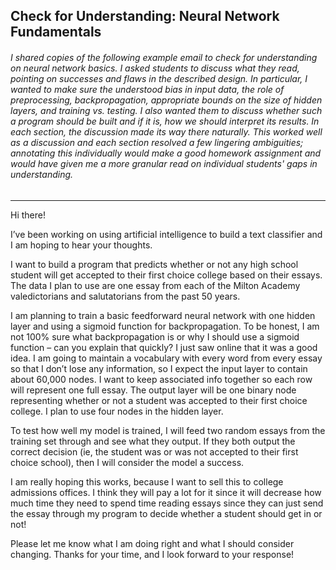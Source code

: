 ## Check for Understanding: Neural Network Fundamentals
###### I shared copies of the following example email to check for understanding on neural network basics. I asked students to discuss what they read, pointing on successes and flaws in the described design. In particular, I wanted to make sure the understood bias in input data, the role of preprocessing, backpropagation, appropriate bounds on the size of hidden layers, and training vs. testing. I also wanted them to discuss whether such a program _should_ be built and if it is, how we should interpret its results. In each section, the discussion made its way there naturally. This worked well as a discussion and each section resolved a few lingering ambiguities; annotating this individually would make a good homework assignment and would have given me a more granular read on individual students' gaps in understanding.
---
Hi there!

I’ve been working on using artificial intelligence to build a text classifier and I am hoping to hear your thoughts.

I want to build a program that predicts whether or not any high school student will get accepted to their first choice college based on their essays. The data I plan to use are one essay from each of the Milton Academy valedictorians and salutatorians from the past 50 years.

I am planning to train a basic feedforward neural network with one hidden layer and using a sigmoid function for backpropagation. To be honest, I am not 100% sure what backpropagation is or why I should use a sigmoid function – can you explain that quickly? I just saw online that it was a good idea. I am going to maintain a vocabulary with every word from every essay so that I don’t lose any information, so I expect the input layer to contain about 60,000 nodes. I want to keep associated info together so each row will represent one full essay. The output layer will be one binary node representing whether or not a student was accepted to their first choice college. I plan to use four nodes in the hidden layer.

To test how well my model is trained, I will feed two random essays from the training set through and see what they output. If they both output the correct decision (ie, the student was or was not accepted to their first choice school), then I will consider the model a success.

I am really hoping this works, because I want to sell this to college admissions offices. I think they will pay a lot for it since it will decrease how much time they need to spend time reading essays since they can just send the essay through my program to decide whether a student should get in or not!

Please let me know what I am doing right and what I should consider changing. Thanks for your time, and I look forward to your response!

